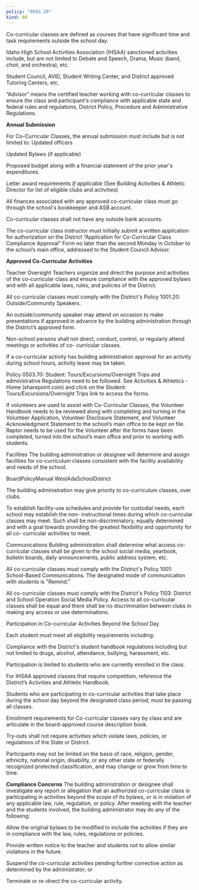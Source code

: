 ```yaml
---
policy: "0503.20"
kind: AR
---
```


Co-curricular classes are defined as courses that have significant time and task requirements outside the school day.


Idaho High School Activities Association (IHSAA) sanctioned activities include, but are not limited
to Debate and Speech, Drama, Music (band, choir, and orchestra), etc.


Student Council, AVID, Student Writing Center, and District approved Tutoring Centers, etc.


“Advisor” means the certified teacher working with co-curricular classes to ensure the class and participant's
compliance with applicable state and federal rules and regulations, District Policy, Procedure and
Administrative Regulations.

**Annual Submission**


For Co-Curricular Classes, the annual submission must include but is not limited to:
Updated officers


Updated Bylaws (if applicable)


Proposed budget along with a financial statement of the prior year's expenditures.


Letter award requirements *If applicable* (See Building Activities & Athletic Director for list of eligible
clubs and activities)


All finances associated with any approved co-curricular class must go through the school's bookkeeper and
ASB account.


Co-curricular classes shall not have any outside bank accounts.


The co-curricular class instructor must initially submit a written application for authorization on the
District “Application for Co-Curricular Class Compliance Approval” Form no later than the second
Monday in October to the school’s main office, addressed to the Student Council Advisor.

**Approved Co-Curricular Activities**


Teacher Oversight
Teachers organize and direct the purpose and activities of the co-curricular class and ensure compliance
with the approved bylaws and with all applicable laws, rules, and policies of the District.


All co-curricular classes must comply with the District's Policy 1001.20: Outside/Community Speakers.


An outside/community speaker may attend on occasion to make presentations if approved in advance by
the building administration through the District’s approved form.


Non-school persons shall not direct, conduct, control, or regularly attend meetings or activities of co-
curricular classes.


If a co-curricular activity has building administration approval for an activity during school hours, activity
leave may be taken.


Policy 0503.70: Student: Tours/Excursions/Overnight Trips and administrative Regulations need to be
followed.
See Activities & Athletics - Home (sharepoint.com) and click on the Student:
Tours/Excursions/Overnight Trips link to access the forms.


If volunteers are used to assist with Co-Curricular Classes, the Volunteer Handbook needs to be
reviewed along with completing and turning in the Volunteer Application, Volunteer Disclosure
Statement, and Volunteer Acknowledgment Statement to the school’s main office to be kept on file.
Raptor needs to be used for the Volunteer after the forms have been completed, turned into the
school’s main office and prior to working with students.


Facilities
The building administration or designee will determine and assign facilities for co-curriculum classes
consistent with the facility availability and needs of the school.


BoardPolicyManual
WestAdaSchoolDistrict



The building administration may give priority to co-curriculum classes, over clubs.


To establish facility-use schedules and provide for custodial needs, each school may establish the non-
instructional times during which co-curricular classes may meet. Such shall be non-discriminatory,
equally determined and with a goal towards providing the greatest flexibility and opportunity for all co-
curricular activities to meet.


Communications
Building administration shall determine what access co-curricular classes shall be given to the school
social media, yearbook, bulletin boards, daily announcements, public address system, etc.


All co-curricular classes must comply with the District's Policy 1001: School-Based Communications.
The designated mode of communication with students is "Remind."


All co-curricular classes must comply with the District's Policy 1103: District and School Operation
Social Media Policy.
Access to all co-curricular classes shall be equal and there shall be no discrimination between clubs
in making any access or use determinations.


Participation in Co-curricular Activities Beyond the School Day


Each student must meet all eligibility requirements including:


Compliance with the District's student handbook regulations including but not limited to drugs, alcohol,
attendance, bullying, harassment, etc.


Participation is limited to students who are currently enrolled in the class.


For IHSAA approved classes that require competition, reference the District’s Activities and Athletic
Handbook.


Students who are participating in co-curricular activities that take place during the school day beyond
the designated class period, must be passing all classes.


Enrollment requirements for Co-curricular classes vary by class and are articulate in the board-approved
course description book.


Try-outs shall not require activities which violate laws, policies, or regulations of the State or District.


Participants may not be limited on the basis of race, religion, gender, ethnicity, national origin, disability,
or any other state or federally recognized protected classification, and may change or grow from time to
time.

**Compliance Concerns**
The building administration or designee shall investigate any report or allegation that an authorized co-curricular
class is participating in activities beyond the scope of its bylaws, or is in violation of any applicable law, rule,
regulation, or policy.
After meeting with the teacher and the students involved, the building administrator may do any of the following:


Allow the original bylaws to be modified to include the activities if they are in compliance with the law, rules,
regulations or policies.


Provide written notice to the teacher and students not to allow similar violations in the future.


Suspend the co-curricular activities pending further corrective action as determined by the administrator; or


Terminate or re-direct the co-curricular activity.

